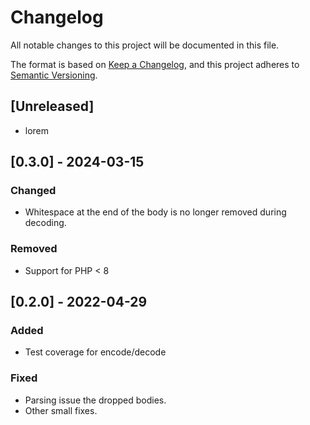 # Changelog

All notable changes to this project will be documented in this file.

The format is based on [Keep a Changelog](https://keepachangelog.com/en/1.0.0/), and this project adheres to [Semantic Versioning](https://semver.org/spec/v2.0.0.html).

## [Unreleased]

- lorem

## [0.3.0] - 2024-03-15

### Changed

- Whitespace at the end of the body is no longer removed during decoding.

### Removed

- Support for PHP < 8

## [0.2.0] - 2022-04-29

### Added

- Test coverage for encode/decode

### Fixed

- Parsing issue the dropped bodies.
- Other small fixes.
